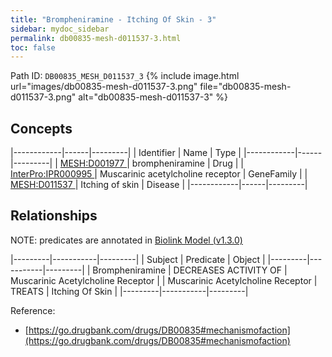 ```yaml
---
title: "Brompheniramine - Itching Of Skin - 3"
sidebar: mydoc_sidebar
permalink: db00835-mesh-d011537-3.html
toc: false 
---
```



Path ID: `DB00835_MESH_D011537_3`
{% include image.html url="images/db00835-mesh-d011537-3.png" file="db00835-mesh-d011537-3.png" alt="db00835-mesh-d011537-3" %}

## Concepts

|------------|------|---------|
| Identifier | Name | Type    |
|------------|------|---------|
| <a href="https://identifiers.org/MESH:D001977">MESH:D001977 </a> | brompheniramine | Drug |
| <a href="https://identifiers.org/InterPro:IPR000995">InterPro:IPR000995 </a> | Muscarinic acetylcholine receptor | GeneFamily |
| <a href="https://identifiers.org/MESH:D011537">MESH:D011537 </a> | Itching of skin | Disease |
|------------|------|---------|

## Relationships


NOTE: predicates are annotated in <a href="https://github.com/biolink/biolink-model/releases/tag/v1.3.0">Biolink Model (v1.3.0)</a>

|---------|-----------|---------|
| Subject | Predicate | Object  |
|---------|-----------|---------|
| Brompheniramine | DECREASES ACTIVITY OF | Muscarinic Acetylcholine Receptor |
| Muscarinic Acetylcholine Receptor | TREATS | Itching Of Skin |
|---------|-----------|---------|

Reference: 
  - [https://go.drugbank.com/drugs/DB00835#mechanismofaction](https://go.drugbank.com/drugs/DB00835#mechanismofaction)

